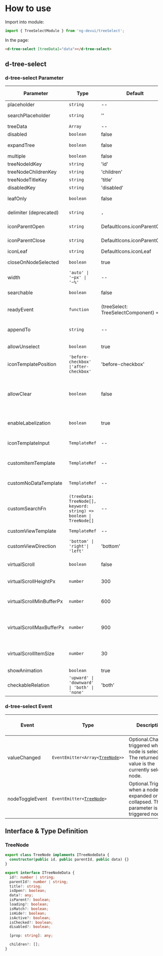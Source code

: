 # How to use

Import into module:

```ts
import { TreeSelectModule } from 'ng-devui/treeSelect';
```

In the page:

```html
<d-tree-select [treeData]="data"></d-tree-select>
```

## d-tree-select

### d-tree-select Parameter

| Parameter                | Type                                                               | Default                                 | Description                                                                                                                                                                                                                                                                                          | Jump to Demo                                                                                    | Global Config |
| ------------------------ | ------------------------------------------------------------------ | --------------------------------------- | ---------------------------------------------------------------------------------------------------------------------------------------------------------------------------------------------------------------------------------------------------------------------------------------------------- | ----------------------------------------------------------------------------------------------- | ------------- |
| placeholder              | `string`                                                           | --                                      | Optional. placeholder string                                                                                                                                                                                                                                                                         | [Basic usage](demo#basic-usage)                                                                 |
| searchPlaceholder        | `string`                                                           | ''                                      | Optional. placeholder in the search text box.                                                                                                                                                                                                                                                        | [Simple search tree](demo#simple-search)                                                        |
| treeData                 | `Array`                                                            | --                                      | Required. Source data to be displayed.                                                                                                                                                                                                                                                               | [Basic usage](demo#basic-usage)                                                                 |
| disabled                 | `boolean`                                                          | false                                   | Optional. The input state is forbidden.                                                                                                                                                                                                                                                              | [Basic usage](demo#basic-usage)                                                                 |
| expandTree               | `boolean`                                                          | false                                   | Optional. indicating whether to expand the tree automatically.                                                                                                                                                                                                                                       | [Basic usage](demo#basic-usage)                                                                 |
| multiple                 | `boolean`                                                          | false                                   | Optional. It indicates the multi-choice switch.                                                                                                                                                                                                                                                      | [Basic usage](demo#basic-usage)                                                                 |
| treeNodeIdKey            | `string`                                                           | 'id'                                    | Optional. ID key name                                                                                                                                                                                                                                                                                | [Custom key](demo#keys)                                                                         |
| treeNodeChildrenKey      | `string`                                                           | 'children'                              | Optional. child node key name                                                                                                                                                                                                                                                                        | [Custom key](demo#keys)                                                                         |
| treeNodeTitleKey         | `string`                                                           | 'title'                                 | Optional. title key name                                                                                                                                                                                                                                                                             | [Custom key](demo#keys)                                                                         |
| disabledKey              | `string`                                                           | 'disabled'                              | Optional. The disabled node cannot be selected.                                                                                                                                                                                                                                                      | [Basic usage](demo#basic-usage)                                                                 |
| leafOnly                 | `boolean`                                                          | false                                   | Optional. This parameter is optional only for leaf nodes.                                                                                                                                                                                                                                            | [Only leaf nodes can be selected](demo#leaf-only)                                               |
| delimiter (deprecated)   | `string`                                                           | `,`                                     | Optional. Selected result separator (used for multiple selections)                                                                                                                                                                                                                                   |
| iconParentOpen           | `string`                                                           | DefaultIcons.iconParentOpen             | Optional. Icon when a tree node is opened                                                                                                                                                                                                                                                            | [Expand and close the icon](demo#icon-parent)                                                   |
| iconParentClose          | `string`                                                           | DefaultIcons.iconParentClose            | Optional. Icon when a tree node is closed                                                                                                                                                                                                                                                            | [Expand and close the icon](demo#icon-parent)                                                   |
| iconLeaf                 | `string`                                                           | DefaultIcons.iconLeaf                   | Optional. node icon.                                                                                                                                                                                                                                                                                 | [Custom key](demo#keys)                                                                         |
| closeOnNodeSelected      | `boolean`                                                          | true                                    | Optional. When a node is selected, the drop-down list box is disabled (only for single selection).                                                                                                                                                                                                   | [Custom key](demo#keys)                                                                         |
| width                    | `'auto' \| '~px' \| '~%'`                                          | --                                      | Optional. width of the drop-down list box                                                                                                                                                                                                                                                            | [Basic usage](demo#basic-usage)                                                                 |
| searchable               | `boolean`                                                          | false                                   | Optional. indicating whether a tree can be searched.                                                                                                                                                                                                                                                 | [Simple search tree](demo#simple-search)                                                        |
| readyEvent               | `function`                                                         | (treeSelect: TreeSelectComponent) => {} | Optional. Hook function that can be called when the component initialization is complete                                                                                                                                                                                                             | [Hook called upon completion of initialization](demo#init-hooks)                                |
| appendTo                 | `string`                                                           | --                                      | Optional. Attach the drop-down list box to the DOM selector node of the input value. If the value is empty, the drop-down list box is in the component.                                                                                                                                              | [Append To Element Capability](demo#append-to-element)                                          |
| allowUnselect            | `boolean`                                                          | true                                    | Optional. Whether to allow deselecting selected items in single-select mode.                                                                                                                                                                                                                         | [Basic usage](demo#basic-usage)                                                                 |
| iconTemplatePosition     | `'before-checkbox' \|'after-checkbox'`                             | 'before-checkbox'                       | Optional. position of the customized template                                                                                                                                                                                                                                                        | [Customizing icons and selected nodes](demo#custom-icon)                                        |
| allowClear               | `boolean`                                                          | false                                   | Optional. indicates whether to clear selected items by clicking the clear button in the text box in radio mode. The value of `allowUnselect` must be `true`. Otherwise, the experience consistency rule will be damaged. This parameter is valid only when the value of enableLabelization is false. | [Basic usage](demo#basic-usage)                                                                 |
| enableLabelization       | `boolean`                                                          | true                                    | Optional. Indicates whether to enable the tagged display effect. This parameter is enabled by default when the public cloud visual function is used.                                                                                                                                                 | [Tag-based configuration](demo#labelization)                                                    |
| iconTemplateInput        | `TemplateRef`                                                      | --                                      | Optional. Template of the customized icon                                                                                                                                                                                                                                                            | [Customizing icons and selected nodes](demo#custom-icon)                                        |
| customItemTemplate       | `TemplateRef`                                                      | --                                      | Optional. The display content of selected nodes can be customized.                                                                                                                                                                                                                                   | [Customizing icons and selected nodes](demo#custom-icon)                                        |
| customNoDataTemplate     | `TemplateRef`                                                      | --                                      | Optional. Customization of content without data. The isSearchResult parameter in the template can be used to determine whether the content is a search result.                                                                                                                                       | [Simple search tree](demo#simple-search)                                                        |
| customSearchFn           | `(treeData: TreeNode[], keyword: string) => boolean \| TreeNode[]` | --                                      | Optional. Custom search function. When true or an empty array is returned, no search result is displayed.                                                                                                                                                                                            | [Simple search tree](demo#simple-search)                                                        |
| customViewTemplate       | `TemplateRef`                                                      | --                                      | Optional. The display content of a customized region can be customized.                                                                                                                                                                                                                              | [Custom Area](demo#custom-template)                                                             |
| customViewDirection      | `'bottom' \| 'right'\| 'left'`                                     | 'bottom'                                | Optional, relative position of the customViewTemplate drop-down list box                                                                                                                                                                                                                             | [Custom Area](demo#custom-template)                                                             |
| virtualScroll            | `boolean`                                                          | false                                   | Optional. Specifies whether to enable virtual scrolling. This parameter is usually used in scenarios with a large amount of data.                                                                                                                                                                    | [Virtual scrolling] (demo#virtual-scroll)                                                       |
| virtualScrollHeightPx    | `number`                                                           | 300                                     | Optional. Set the height of the virtual scrolling content area(`px`).                                                                                                                                                                                                                                | [Virtual scroll](demo#virtual-scroll)                                                           |
| virtualScrollMinBufferPx | `number`                                                           | 600                                     | Optional. Set the minimum buffer size during virtual scrolling(`px`). For details, see https://material.angular.io/cdk/scrolling/overview#scrolling-over-fixed-size-items                                                                                                                            | [Virtual Scroll](demo#virtual-scroll)                                                           |
| virtualScrollMaxBufferPx | `number`                                                           | 900                                     | Optional. Set the maximum buffer size during virtual scrolling.(`px`) For details, see https://material.angular.io/cdk/scrolling/overview#scrolling-over-fixed-size-items                                                                                                                            | [Virtual Scroll](demo#virtual-scroll)                                                           |
| virtualScrollItemSize    | `number`                                                           | 30                                      | Optional. Set the element size in the virtual scrolling(`px`). For details, see https://material.angular.io/cdk/scrolling/overview#scrolling-over-fixed-size-items                                                                                                                                   | [Virtual Scroll](demo#virtual-scroll)                                                           |
| showAnimation            | `boolean`                                                          | true                                    | optional. Whether to enable animation.                                                                                                                                                                                                                                                               |                                                                                                 | ✔             |
| checkableRelation        | `'upward' \| 'downward' \| 'both' \| 'none'`                       | 'both'                                  | Optional. Sets the check rule of the parent-child                                                                                                                                                                                                                                                    | [Tree checkableRelation](http://devui.huawei.com/components/zh-cn/tree/demo#check-control-tree) |

### d-tree-select Event

| Event           | Type                                             | Description                                                                                            | Jump to Demo                    |
| --------------- | ------------------------------------------------ | ------------------------------------------------------------------------------------------------------ | ------------------------------- |
| valueChanged    | `EventEmitter<Array<`[`TreeNode`](#treenode)`>>` | Optional.Changes triggered when a node is selected. The returned value is the currently selected node. | [Basic usage](demo#basic-usage) |
| nodeToggleEvent | `EventEmitter<`[`TreeNode`](#treenode)`>`        | Optional.Triggered when a node is expanded or collapsed. The parameter is the triggered node.          | [Basic usage](demo#basic-usage) |

## Interface & Type Definition

### TreeNode

```ts
export class TreeNode implements ITreeNodeData {
  constructor(public id, public parentId, public data) {}
}

export interface ITreeNodeData {
  id?: number | string;
  parentId?: number | string;
  title?: string;
  isOpen?: boolean;
  data?: any;
  isParent?: boolean;
  loading?: boolean;
  isMatch?: boolean;
  isHide?: boolean;
  isActive?: boolean;
  isChecked?: boolean;
  disabled?: boolean;

  [prop: string]: any;

  children?: [];
}
```

